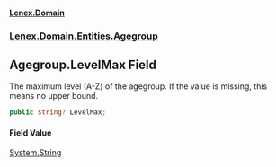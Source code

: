 #### [Lenex.Domain](index.md 'index')
### [Lenex.Domain.Entities](Lenex.Domain.Entities.md 'Lenex.Domain.Entities').[Agegroup](Lenex.Domain.Entities.Agegroup.md 'Lenex.Domain.Entities.Agegroup')

## Agegroup.LevelMax Field

The maximum level (A-Z) of the agegroup. If the value is missing, this means no upper bound.

```csharp
public string? LevelMax;
```

#### Field Value
[System.String](https://docs.microsoft.com/en-us/dotnet/api/System.String 'System.String')